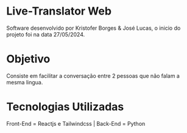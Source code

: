 # Live-Translator  Web

Software desenvolvido por Kristofer Borges & José Lucas, o inicio do projeto foi na data 27/05/2024.

# Objetivo

Consiste em facilitar a conversação entre 2 pessoas que não falam a mesma lingua.

# Tecnologias Utilizadas

Front-End = Reactjs e Tailwindcss |
Back-End = Python
